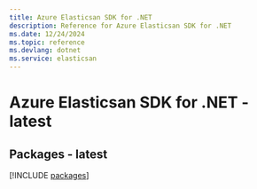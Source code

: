 ```yaml
---
title: Azure Elasticsan SDK for .NET
description: Reference for Azure Elasticsan SDK for .NET
ms.date: 12/24/2024
ms.topic: reference
ms.devlang: dotnet
ms.service: elasticsan
---
```

# Azure Elasticsan SDK for .NET - latest
## Packages - latest
[!INCLUDE [packages](elasticsan-index.md)]